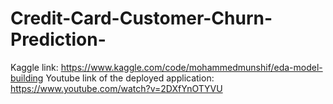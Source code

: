 # Credit-Card-Customer-Churn-Prediction-
Kaggle link:
https://www.kaggle.com/code/mohammedmunshif/eda-model-building
Youtube link of the deployed application:
https://www.youtube.com/watch?v=2DXfYnOTYVU
